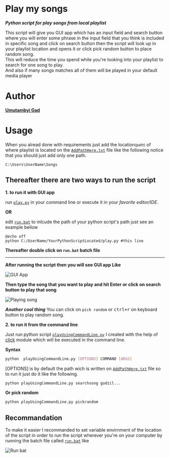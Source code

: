 # Play my songs
***Python script for play songs from local playlist***

This script will give you GUI app which has an input field and search button where you will enter some phrase in the input field that you think is included in specific song and click on search button then the script will look up in your playlist location and opens it or click pick random button to place random song.<br>
This will reduce the time you spend while you're looking into your playlist to search for one song to play.<br>
And also if many songs matches all of them will be played in your default media player
# Author
[**Umutambyi Gad**](https://umutambyigad.herokuapp.com)
# Usage
When you alread done with requirements just add the location<small>(path)</small> of where playlist is located on the [`AddPathHere.txt`](https://github.com/umutambyi-gad/Play-my-songs/blob/master/AddPathHere.txt) file like the following notice that you should just add only one path.
```text
C:\Users\UserName\Songs
```

## Thereafter there are two ways to run the script
**1. to run it with GUI app**


run [`play.py`](https://github.com/umutambyi-gad/Play-my-songs/blob/master/play.py) in your command line or execute it in your *favorite editor/IDE*.


**OR**


edit [`run.bat`](https://github.com/umutambyi-gad/Play-my-songs/blob/master/run.bat) to inlcude the path of your python script's path just see an example bellow
```batch
@echo off
python C:/UserName/YourPythonScriptLocated/play.py #this line 
```
**Thereafter double click on `run.bat` batch file**

---

**After running the script then you will see GUI app Like**

![GUI App](https://user-images.githubusercontent.com/65312850/99289510-5a6ad900-283d-11eb-80e3-206bdffce65b.PNG)

**Then type the song that you want to play and hit Enter or click on search button to play that song**

![Playing song](https://user-images.githubusercontent.com/65312850/99182957-b3047e00-2738-11eb-95ad-d8b7514d43fb.PNG)

***Another cool thing***
You can click on `pick random`  or <kbd>ctrl+r</kbd> on keyboard button to play random song.


**2. to run it from the command line**


Just run python script [`playUsingCommandLine.py`](https://github.com/umutambyi-gad/Play-my-songs/blob/master/playUsingCommandLine.py) I created with the help of [click](https://pypi.org/project/click/)
module which will be executed in the command line.

**Syntax**

```bash
python  playUsingCommandLine.py [OPTIONS] COMMAND [ARGS]
```
[OPTIONS] is by default the path wich is written on [`AddPathHere.txt`](https://github.com/umutambyi-gad/Play-my-songs/blob/master/AddPathHere.txt) file
so to run it just do it like the following.

```bash
python playUsingCommandLine.py searchsong godzil...
```
**Or pick random**
```bash
python playUsingCommandLine.py pickrandom
```
## Recommandation

To make it easier I recommanded to set variable envirnment of the location of the script in order to run the script wherever you're on your computer by running the batch file called [`run.bat`](https://github.com/umutambyi-gad/Play-my-songs/blob/master/run.bat) like

![Run bat](https://user-images.githubusercontent.com/65312850/99182943-9f591780-2738-11eb-818c-5103d1ba9dbb.PNG)
